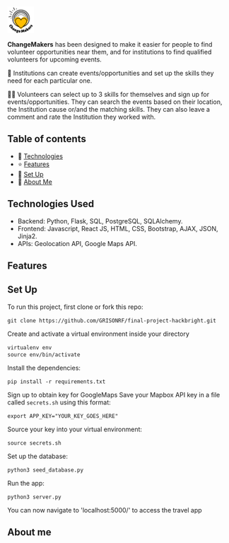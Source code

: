 <img src="static/images/applogotest.png" width="60">

**ChangeMakers** has been designed to make it easier for people to find volunteer opportunities near them, and for institutions to find qualified volunteers for upcoming events.

:office: Institutions can create events/opportunities and set up the skills they need for each particular one. 

:standing_man: Volunteers can select up to 3 skills for themselves and sign up for events/opportunities. They can search the events based on their location, the Institution cause or/and the matching skills. They can also leave a comment and rate the Institution they worked with.

## Table of contents
* 🤖 [Technologies](#technologies-used)
* ⭐ [Features](#features)
* 📖 [Set Up](#set-up)
* 🌸 [About Me](#about-me)

## Technologies Used
* Backend: Python, Flask, SQL, PostgreSQL, SQLAlchemy.
* Frontend: Javascript, React JS, HTML, CSS, Bootstrap, AJAX, JSON, Jinja2.
* APIs: Geolocation API, Google Maps API.

## Features

## Set Up

To run this project, first clone or fork this repo:
```
git clone https://github.com/GRISONRF/final-project-hackbright.git
```
Create and activate a virtual environment inside your directory
```
virtualenv env
source env/bin/activate
```
Install the dependencies:
```
pip install -r requirements.txt
```
Sign up to obtain key for GoogleMaps 
Save your Mapbox API key in a file called `secrets.sh` using this format:
```
export APP_KEY="YOUR_KEY_GOES_HERE"
```
Source your key into your virtual environment:
```
source secrets.sh
```
Set up the database:
```
python3 seed_database.py
```
Run the app:
```
python3 server.py
```
You can now navigate to 'localhost:5000/' to access the travel app

## About me
